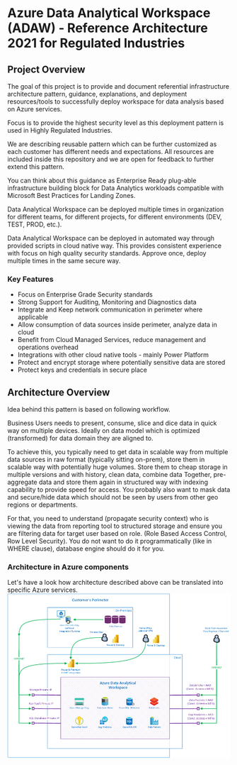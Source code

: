 # Azure Data Analytical Workspace (ADAW) - Reference Architecture 2021 for Regulated Industries

## Project Overview

The goal of this project is to provide and document referential infrastructure architecture pattern,
guidance, explanations, and deployment resources/tools
to successfully deploy workspace for data analysis based on Azure services.

Focus is to provide the highest security level as this deployment pattern is
used in Highly Regulated Industries.

We are describing reusable pattern which can be further customized as each customer has different needs
and expectations. All resources are included inside this repository and we are open for feedback to further extend this pattern.

You can think about this guidance as Enterprise Ready plug-able
infrastructure building block for Data Analytics workloads compatible with Microsoft Best Practices for Landing Zones.

Data Analytical Workspace can be deployed multiple times in organization
for different teams, for different projects, for different environments (DEV, TEST, PROD, etc.).

Data Analytical Workspace can be deployed in automated way through provided scripts in cloud native way.
This provides consistent experience with focus on high quality security standards.
Approve once, deploy multiple times in the same secure way.

### Key Features

- Focus on Enterprise Grade Security standards
- Strong Support for Auditing, Monitoring and Diagnostics data
- Integrate and Keep network communication in perimeter where applicable
- Allow consumption of data sources inside perimeter, analyze data in cloud
- Benefit from Cloud Managed Services, reduce management and operations overhead
- Integrations with other cloud native tools - mainly Power Platform
- Protect and encrypt storage where potentially sensitive data are stored
- Protect keys and credentials in secure place

## Architecture Overview

Idea behind this pattern is based on following workflow.

Business Users needs to present, consume, slice and dice data in quick way on multiple devices.
Ideally on data model which is optimized (transformed) for data domain they are aligned to.

To achieve this, you typically need to get data in scalable way from multiple data sources in raw format (typically sitting on-prem),
store them in scalable way with potentially huge volumes. Store them to cheap storage in multiple versions and with history, clean data,
combine data Together, pre-aggregate data and store them again in structured way with indexing capability to provide speed for access.
You probably also want to mask data and secure/hide data which should not be seen by users from other geo regions or departments.

For that, you need to understand (propagate security context) who is viewing the data from reporting tool to structured storage
and ensure you are filtering data for target user based on role. (Role Based Access Control, Row Level Security).
You do not want to do it programmatically (like in WHERE clause), database engine should do it for you.

### Architecture in Azure components

Let's have a look how architecture described above can be translated into specific Azure services.
![Architecture Overview](DocImages/Overview.png)
